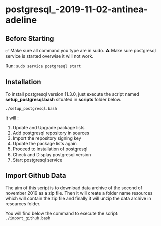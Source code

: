 # postgresql_-2019-11-02-antinea-adeline

## Before Starting
:white_check_mark: Make sure all command you type are in sudo.
:warning: Make sure postgresql service is started overwise it will not work.
    
Run:
`sudo service postgresql start`

## Installation

 To install postgresql version 11.3.0, just execute the script named **setup_postgresql.bash** situated in **scripts** folder below. 

 `./setup_postgresql.bash`

 It will : 

 1. Update and Upgrade package lists
 2. Add postgresql repository in sources
 3. Import the repository signing key
 4. Update the package lists again
 5. Proceed to installation of postgresql
 6. Check and Display postgresql version
 7. Start postgresql service

 ## Import Github Data

 The aim of this script is to download data archive of the second of november 2019 as a zip file. Then it will create a folder name resources which will contain the zip file and finally it will unzip the data archive in resources folder.

 You will find below the command to execute the script:
 `./import_github.bash`






